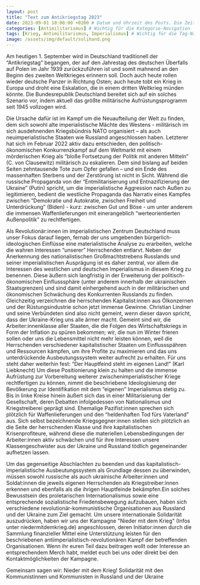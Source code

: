 ```yaml
---
layout: post
title: "Text zum Antikriegstag 2023"
date: 2023-09-01 10:00:00 +0200 # Datum und Uhrzeit des Posts. Die Zeitzone "+0200" ist für CEST.
categories: [Antimilitarismus] # Wichtig für die Kategorie-Navigation
tags: [Krieg, Antimilitarismus, Imperialismus] # Wichtig für die Tag-Navigation
image: /assets/img/default/solihand.png
---
```


Am heutigen 1. September wird in Deutschland traditionell der “Antikriegstag” begangen, der auf den Jahrestag des deutschen Überfalls auf Polen im Jahr 1939 zurückzuführen ist und somit mahnend an den Beginn des zweiten Weltkrieges erinnern soll. Doch auch heute rollen wieder deutsche Panzer in Richtung Osten; auch heute tobt ein Krieg in Europa und droht eine Eskalation, die in einem dritten Weltkrieg münden könnte. Die Bundesrepublik Deutschland bereitet sich auf ein solches Szenario vor, indem aktuell das größte militärische Aufrüstungsprogramm seit 1945 vollzogen wird. 

Die Ursache dafür ist im Kampf um die Neuaufteilung der Welt zu finden, dem sich sowohl alte imperialistische Mächte des Westens - militärisch im sich ausdehnenden Kriegsbündnis NATO organisiert – als auch neuimperialistische Staaten wie Russland angeschlossen haben. Letzterer hat sich im Februar 2022 aktiv dazu entschieden, den politisch-ökonomischen Konkurrenzkampf auf dem Weltmarkt mit einem mörderischen Krieg als “bloße Fortsetzung der Politik mit anderen Mitteln” (C. von Clausewitz) militärisch zu eskalieren. Dem sind bislang auf beiden Seiten zehntausende Tote zum Opfer gefallen – und ein Ende des massenhaften Sterbens und der Zerstörung ist nicht in Sicht. Während die russische Propaganda von der “Entmilitarisierung und Entnazifizierung der Ukraine” (Putin) spricht, um die imperialistische Aggression nach Außen zu legitimieren, bedient die westliche Propaganda das Narrativ eines Kampfes zwischen “Demokratie und Autokratie, zwischen Freiheit und Unterdrückung” (Biden) - kurz: zwischen Gut und Böse - um unter anderem die immensen Waffenlieferungen mit einerangeblich “werteorientierten Außenpolitik” zu rechtfertigen.

Als Revolutionär:innen im imperialistischen Zentrum Deutschland muss unser Fokus darauf liegen, fernab der uns umgebenden bürgerlich-ideologischen Einflüsse eine materialistische Analyse zu erarbeiten, welche die wahren Interessen “unserer” Herrschenden entlarvt. Neben der Anerkennung des nationalistischen Großmachtstrebens Russlands und seiner imperialistischen Ausprägung ist es daher zentral, vor allem die Interessen des westlichen und deutschen Imperialismus in diesem Krieg zu benennen. Diese äußern sich langfristig in der Erweiterung der politisch-ökonomischen Einflusssphäre (unter anderem innerhalb der ukrainischen Staatsgrenzen) und sind damit einhergehend auch in der militärischen und ökonomischen Schwächung des Konkurrenten Russlands zu finden. Gleichzeitig verzeichnen die herrschenden Kapitalist:innen aus Ölkonzernen und der Rüstungsindustrie schon jetzt immense Gewinne. Christian Lindner und seine Verbündeten sind also nicht gemeint, wenn dieser davon spricht, dass der Ukraine-Krieg uns alle ärmer macht. Gemeint sind wir, die Arbeiter:innenklasse aller Staaten, die die Folgen des Wirtschaftskriegs in Form der Inflation zu spüren bekommen; wir, die nun im Winter frieren sollen oder uns die Lebensmittel nicht mehr leisten können, weil die Herrschenden verschiedener kapitalistischer Staaten um Einflussspähren und Ressourcen kämpfen, um ihre Profite zu maximieren und das uns unterdrückende Ausbeutungssystem weiter aufrecht zu erhalten. Für uns steht daher weiterhin fest: “Der Hauptfeind steht im eigenen Land!” (Karl Liebknecht) Um diese Positionierung klein zu halten und die immense Aufrüstung zur Vorbereitung weiterer zwischenimperialistischer Kriege rechtfertigen zu können, nimmt die beschriebene Ideologisierung der Bevölkerung zur Identifikation mit dem “eigenen” Imperialismus stetig zu. Bis in linke Kreise hinein äußert sich das in einer Militarisierung der Gesellschaft, deren Debatten infolgedessen von Nationalismus und Kriegstreiberei geprägt sind. Ehemalige Pazifist:innen sprechen sich plötzlich für Waffenlieferungen und den “heldenhaften Tod fürs Vaterland” aus. Sich selbst bezeichnende Kriegsgegner:innen stellen sich plötzlich an die Seite der herrschenden Klasse und ihre kapitalistischen Krisenprofiteure, während diese die materiellen Lebensbedingungen der Arbeiter:innen aktiv schwächen und für ihre Interessen unsere Klassengeschwister aus der Ukraine und Russland tödlich gegeneinander aufhetzen lassen. 

Um das gegenseitige Abschlachten zu beenden und das kapitalistisch-imperialistische Ausbeutungssystem als Grundlage dessen zu überwinden, müssen sowohl russische als auch ukrainische Arbeiter:innen und Soldat:innen die jeweils eigenen Herrschenden als Kriegstreiber:innen erkennen und ebenfalls als die ihrigen Hauptfeinde bekämpfen.Ein solches Bewusstsein des proletarischen Internationalismus sowie eine entsprechende sozialistische Friedensbewegung aufzubauen, haben sich verschiedene revolutionär-kommunistische Organisationen aus Russland und der Ukraine zum Ziel gemacht. Um unsere internationale Solidarität auszudrücken, haben wir uns der Kampagne "Nieder mit dem Krieg" (Infos unter niedermitdemkrieg.de) angeschlossen, deren Initiator:innen durch die Sammlung finanzieller Mittel eine Unterstützung leisten für den beschriebenen antiimperialistisch-revolutionären Kampf der betreffenden Organisationen. Wenn ihr euren Teil dazu beitragen wollt oder Interesse an entsprechendem Merch habt, meldet euch bei uns oder direkt bei den Kontaktmöglichkeiten der Kampagne. 

Gemeinsam sagen wir: Nieder mit dem Krieg! Solidarität mit den Kommunistinnen und Kommunisten in Russland und der Ukraine
